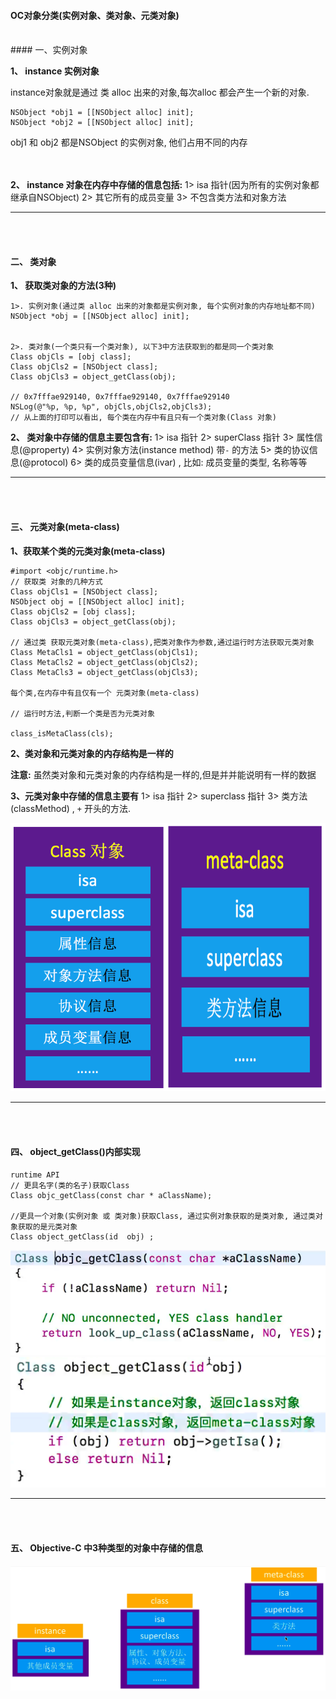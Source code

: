 #### OC对象分类(实例对象、类对象、元类对象)




<br>
#### 一、实例对象

**1、 instance 实例对象**

instance对象就是通过 类 alloc 出来的对象,每次alloc 都会产生一个新的对象.

```
NSObject *obj1 = [[NSObject alloc] init];
NSObject *obj2 = [[NSObject alloc] init];
```
obj1 和 obj2 都是NSObject 的实例对象, 他们占用不同的内存


<br><br>
**2、 instance 对象在内存中存储的信息包括:**
1> isa 指针(因为所有的实例对象都继承自NSObject)
2> 其它所有的成员变量
3> 不包含类方法和对象方法



****
<br><br>
#### 二、 类对象

**1、 获取类对象的方法(3种)**
```
1>. 实例对象(通过类 alloc 出来的对象都是实例对象, 每个实例对象的内存地址都不同)
NSObject *obj = [[NSObject alloc] init];


2>. 类对象(一个类只有一个类对象), 以下3中方法获取到的都是同一个类对象
Class objCls = [obj class];
Class objCls2 = [NSObject class];
Class objCls3 = object_getClass(obj);

// 0x7fffae929140, 0x7fffae929140, 0x7fffae929140
NSLog(@"%p, %p, %p", objCls,objCls2,objCls3);
// 从上面的打印可以看出, 每个类在内存中有且只有一个类对象(Class 对象)
```

**2、 类对象中存储的信息主要包含有:**
1> isa 指针
2> superClass 指针
3> 属性信息(@property)
4> 实例对象方法(instance method) 带`-` 的方法
5> 类的协议信息(@protocol)
6> 类的成员变量信息(ivar) , 比如: 成员变量的类型, 名称等等





****
<br><br>
#### 三、 元类对象(meta-class)

**1、获取某个类的元类对象(meta-class)**
```
#import <objc/runtime.h>
// 获取类 对象的几种方式
Class objCls1 = [NSObject class];
NSObject obj = [[NSObject alloc] init];
Class objCls2 = [obj class];
Class objCls3 = object_getClass(obj);

// 通过类 获取元类对象(meta-class),把类对象作为参数,通过运行时方法获取元类对象
Class MetaCls1 = object_getClass(objCls1);
Class MetaCls2 = object_getClass(objCls2);
Class MetaCls3 = object_getClass(objCls3);

每个类,在内存中有且仅有一个 元类对象(meta-class)

// 运行时方法,判断一个类是否为元类对象

class_isMetaClass(cls);
```

**2、类对象和元类对象的内存结构是一样的**

**注意:** 
虽然类对象和元类对象的内存结构是一样的,但是并并能说明有一样的数据

**3、元类对象中存储的信息主要有**
1> isa 指针
2> superclass 指针
3> 类方法(classMethod) , `+` 开头的方法.


![](/assets/Snip20190104_9.png)



****
<br><br>
#### 四、 object_getClass()内部实现


```
runtime API
// 更具名字(类的名子)获取Class
Class objc_getClass(const char * aClassName);

//更具一个对象(实例对象 或 类对象)获取Class, 通过实例对象获取的是类对象, 通过类对象获取的是元类对象
Class object_getClass(id  obj) ;
```

![](/assets/Snip20190105_2.png)
<br>
![](/assets/Snip20190105_1.png)






****
<br><br>
#### 五、 Objective-C 中3种类型的对象中存储的信息


![](/assets/Snip20190105_3.png)


































































































































































































